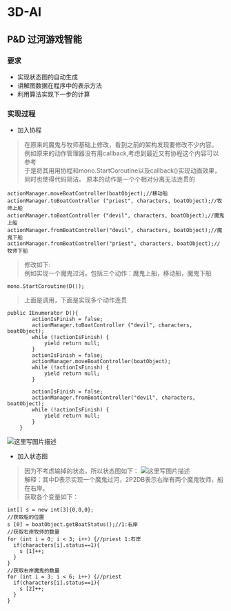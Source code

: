 # 3D-AI
## P&D 过河游戏智能
### 要求
*  实现状态图的自动生成
*  讲解图数据在程序中的表示方法
*  利用算法实现下一步的计算

###  实现过程
*  加入协程
> 在原来的魔鬼与牧师基础上修改，看到之前的架构发现要修改不少内容。  
> 例如原来的动作管理器没有用callback,考虑到最近又有协程这个内容可以参考  
> 于是将其用用协程和mono.StartCoroutine以及callback()实现动画效果，同时也使得代码简洁。 
> 原本的动作是一个个相对分离无法连贯的  
```
actionManager.moveBoatController(boatObject);//移动船
actionManager.toBoatController ("priest", characters, boatObject);//牧师上船
actionManager.toBoatController ("devil", characters, boatObject);//魔鬼上船
actionManager.fromBoatController("devil", characters, boatObject);//魔鬼下船
actionManager.fromBoatController("priest", characters, boatObject);//牧师下船
```
> 修改如下:  
> 例如实现一个魔鬼过河。包括三个动作：魔鬼上船，移动船，魔鬼下船
```
mono.StartCoroutine(D());
```
> 上面是调用，下面是实现多个动作连贯
```
public IEnumerator D(){
		actionIsFinish = false;
		actionManager.toBoatController ("devil", characters, boatObject);
		while (!actionIsFinish) {
			yield return null;
		}
		actionIsFinish = false;
		actionManager.moveBoatController(boatObject);
		while (!actionIsFinish) {
			yield return null;
		}

		actionIsFinish = false;
		actionManager.fromBoatController("devil", characters, boatObject);
		while (!actionIsFinish) {
			yield return null;
		}
	}
```
![这里写图片描述](http://imglf6.nosdn.127.net/img/Z281REhERnhNZldXM05IVmgzUWNVMnp2L09sTERIUjNTUEQvbTFQTE1wNUJZUkJDTHpDLzJnPT0.gif)  


*  加入状态图
> 因为不考虑输掉的状态，所以状态图如下：
![这里写图片描述](http://imglf3.nosdn.127.net/img/Z281REhERnhNZldXM05IVmgzUWNVMUw1cCs2MlduMWUzcTBvQklPeU14RkFBM3d2enAwNHdnPT0.png?imageView&thumbnail=500x0&quality=96&stripmeta=0)  
> 解释：其中D表示实现一个魔鬼过河，2P2DB表示右岸有两个魔鬼牧师，船在右岸。  
> 获取各个变量如下：
```
int[] s = new int[3]{0,0,0};
//获取船的位置
s [0] = boatObject.getBoatStatus();//1:右岸
//获取右岸牧师的数量
for (int i = 0; i < 3; i++) {//priest 1:右岸
  if(characters[i].status==1){
    s [1]++;
  }
}
//获取右岸魔鬼的数量
for (int i = 3; i < 6; i++) {//priest
  if(characters[i].status==1){
    s [2]++;
  }
}
```





